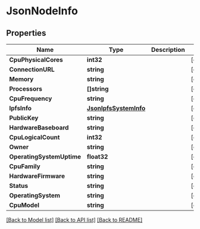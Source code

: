 # JsonNodeInfo

## Properties

Name | Type | Description | Notes
------------ | ------------- | ------------- | -------------
**CpuPhysicalCores** | **int32** |  | [optional] 
**ConnectionURL** | **string** |  | [optional] 
**Memory** | **string** |  | [optional] 
**Processors** | **[]string** |  | [optional] 
**CpuFrequency** | **string** |  | [optional] 
**IpfsInfo** | [**JsonIpfsSystemInfo**](json_IPFSSystemInfo.md) |  | [optional] 
**PublicKey** | **string** |  | [optional] 
**HardwareBaseboard** | **string** |  | [optional] 
**CpuLogicalCount** | **int32** |  | [optional] 
**Owner** | **string** |  | [optional] 
**OperatingSystemUptime** | **float32** |  | [optional] 
**CpuFamily** | **string** |  | [optional] 
**HardwareFirmware** | **string** |  | [optional] 
**Status** | **string** |  | [optional] 
**OperatingSystem** | **string** |  | [optional] 
**CpuModel** | **string** |  | [optional] 

[[Back to Model list]](../README.md#documentation-for-models) [[Back to API list]](../README.md#documentation-for-api-endpoints) [[Back to README]](../README.md)



